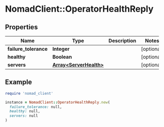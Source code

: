 # NomadClient::OperatorHealthReply

## Properties

| Name | Type | Description | Notes |
| ---- | ---- | ----------- | ----- |
| **failure_tolerance** | **Integer** |  | [optional] |
| **healthy** | **Boolean** |  | [optional] |
| **servers** | [**Array&lt;ServerHealth&gt;**](ServerHealth.md) |  | [optional] |

## Example

```ruby
require 'nomad_client'

instance = NomadClient::OperatorHealthReply.new(
  failure_tolerance: null,
  healthy: null,
  servers: null
)
```

